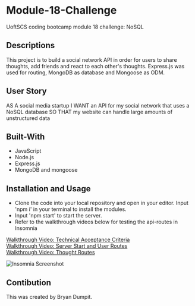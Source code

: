 # Module-18-Challenge
UoftSCS coding bootcamp module 18 challenge: NoSQL

## Descriptions
This project is to build a social network API in order for users to share thoughts, add friends and react to each other's thoughts. Express.js was used for routing, MongoDB as database and Mongoose as ODM.

## User Story

AS A social media startup
I WANT an API for my social network that uses a NoSQL database
SO THAT my website can handle large amounts of unstructured data

## Built-With
* JavaScript
* Node.js
* Express.js
* MongoDB and mongoose

## Installation and Usage

* Clone the code into your local repository and open in your editor. Input 'npm i' in your terminal to install the modules.
* Input 'npm start' to start the server.
* Refer to the walkthrough videos below for testing the api-routes in Insomnia

[Walkthrough Video: Technical Acceptance Criteria](https://drive.google.com/file/d/104Jeq0wYZEST4ovHd9BZ-ukkiLzxlxaK/view)<br>
[Walkthrough Video: Server Start and User Routes](https://drive.google.com/file/d/1EcgA-YrN7iZRssThVEHOx-EsUd7awu2_/view)<br>
[Walkthrough Video: Thought Routes](https://drive.google.com/file/d/1bOgVyzvqTtho3-QWKnZstnHbq1QOwV0i/view)<br>

![Insomnia Screenshot](../Social-Network-API/assets/socialnetworkapiinsomnia.PNG)

## Contibution

This was created by Bryan Dumpit.